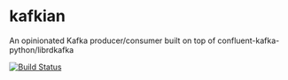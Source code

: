 # kafkian
An opinionated Kafka producer/consumer built on top of confluent-kafka-python/librdkafka

[![Build Status](https://travis-ci.org/saabeilin/kafkian.svg?branch=master)](https://travis-ci.org/saabeilin/kafkian)

